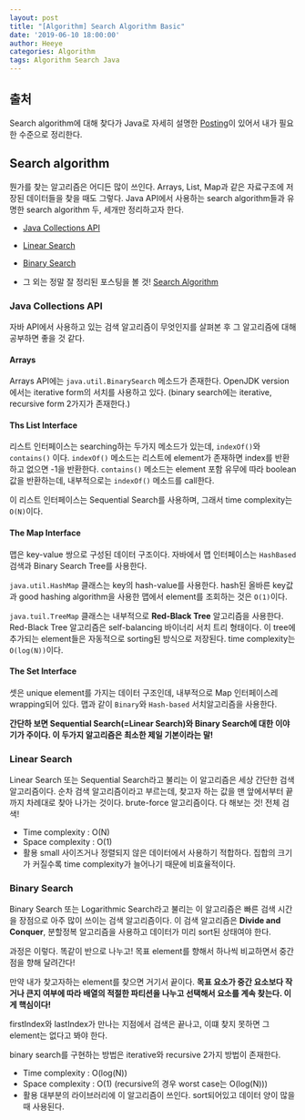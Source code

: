 ```yaml
---
layout: post
title: "[Algorithm] Search Algorithm Basic"
date: '2019-06-10 18:00:00'
author: Heeye
categories: Algorithm
tags: Algorithm Search Java
---
```


## 출처
Search algorithm에 대해 찾다가 Java로 자세히 설명한 [Posting](https://stackabuse.com/search-algorithms-in-java/)이 있어서 내가 필요한 수준으로 정리한다.

## Search algorithm
뭔가를 찾는 알고리즘은 어디든 많이 쓰인다. Arrays, List, Map과 같은 자료구조에 저장된 데이터들을 찾을 때도 그렇다. Java API에서 사용하는 search algorithm들과 유명한 search algorithm 두, 세개만 정리하고자 한다.

* [Java Collections API](#java-collections-api)
* [Linear Search](#linear-search)
* [Binary Search](#binary-search)

* 그 외는 정말 잘 정리된 포스팅을 볼 것! [Search Algorithm](https://stackabuse.com/search-algorithms-in-java/)



### Java Collections API
자바 API에서 사용하고 있는 검색 알고리즘이 무엇인지를 살펴본 후 그 알고리즘에 대해 공부하면 좋을 것 같다.

#### Arrays
Arrays API에는 `java.util.BinarySearch` 메소드가 존재한다. OpenJDK version에서는 iterative form의 서치를 사용하고 있다. (binary search에는 iterative, recursive form 2가지가 존재한다.)

#### Ths List Interface
리스트 인터페이스는 searching하는 두가지 메소드가 있는데, `indexOf()`와 `contains()` 이다.
`indexOf()` 메소드는 리스트에 element가 존재하면 index를 반환하고 없으면 -1을 반환한다.
`contains()` 메소드는 element 포함 유무에 따라 boolean 값을 반환하는데, 내부적으로는 `indexOf()` 메소드를 call한다.

이 리스트 인터페이스는 Sequential Search를 사용하며, 그래서 time complexity는 `O(N)`이다.


#### The Map Interface
맵은 key-value 쌍으로 구성된 데이터 구조이다. 자바에서 맵 인터페이스는 `HashBased` 검색과 Binary Search Tree를 사용한다.

`java.util.HashMap` 클래스는 key의 hash-value를 사용한다. hash된 올바른 key값과 good hashing algorithm을 사용한 맵에서 element를 조회하는 것은 `O(1)`이다.

`java.tuil.TreeMap` 클래스는 내부적으로 **Red-Black Tree** 알고리즘을 사용한다. Red-Black Tree 알고리즘은 self-balancing 바이너리 서치 트리 형태이다. 이 tree에 추가되는 element들은 자동적으로 sorting된 방식으로 저장된다. time complexity는 `O(log(N))`이다.


#### The Set Interface
셋은 unique element를 가지는 데이터 구조인데, 내부적으로 Map 인터페이스레 wrapping되어 있다. 맵과 같이 `Binary`와 `Hash-based` 서치알고리즘을 사용한다.


**간단하 보면 Sequential Search(=Linear Search)와 Binary Search에 대한 이야기가 주이다. 이 두가지 알고리즘은 최소한 제일 기본이라는 말!**


### Linear Search
Linear Search 또는 Sequential Search라고 불리는 이 알고리즘은 세상 간단한 검색 알고리즘이다. 순차 검색 알고리즘이라고 부르는데, 찾고자 하는 값을 맨 앞에서부터 끝까지 차례대로 찾아 나가는 것이다. brute-force 알고리즘이다. 다 해보는 것! 전체 검색!

- Time complexity : O(N)
- Space complexity : O(1)
- 활용
small 사이즈거나 정렬되지 않은 데이터에서 사용하기 적합하다. 집합의 크기가 커질수록 time complexity가 늘어나기 때문에 비효율적이다.

### Binary Search
Binary Search 또는 Logarithmic Search라고 불리는 이 알고리즘은 빠른 검색 시간을 장점으로 아주 많이 쓰이는 검색 알고리즘이다. 이 검색 알고리즘은 **Divide and Conquer**, 분할정복 알고리즘을 사용하고 데이터가 미리 sort된 상태여야 한다.

과정은 이렇다.
똑같이 반으로 나누고! 목표 element를 향해서 하나씩 비교하면서 중간점을 향해 달려간다!

만약 내가 찾고자하는 element를 찾으면 거기서 끝이다. **목표 요소가 중간 요소보다 작거나 큰지 여부에 따라 배열의 적절한 파티션을 나누고 선택해서 요소를 계속 찾는다. 이게 핵심이다!**

firstIndex와 lastIndex가 만나는 지점에서 검색은 끝나고, 이떄 찾지 못하면 그 element는 없다고 봐야 한다.

binary search를 구현하는 방법은 iterative와 recursive 2가지 방법이 존재한다.

- Time complexity : O(log(N))
- Space complexity : O(1) (recursive의 경우 worst case는 O(log(N)))
- 활용
대부분의 라이브러리에 이 알고리즘이 쓰인다. sort되어있고 데이터 양이 많을 때 사용된다.
